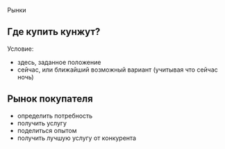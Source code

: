 Рынки

## Где купить кунжут?

Условие:

* здесь, заданное положение
* сейчас, или ближайший возможный вариант (учитывая что сейчас ночь)

## Рынок покупателя

* определить потребность
* получить услугу
* поделиться опытом
* получить лучшую услугу от конкурента
